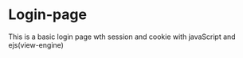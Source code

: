 # Login-page
This is a basic login page wth session and cookie with javaScript and ejs(view-engine)
